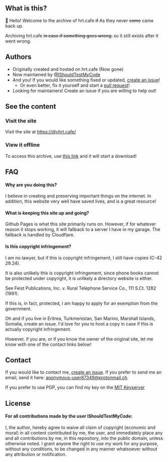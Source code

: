 ## What is this?
👋 Hello! Welcome to the archive of hrt.cafe ~~if~~ As they never ~~come~~ came back up.

Archiving hrt.cafe ~~in case if something goes wrong.~~ so it still exists after it went wrong.

## Authors

- Originally created and hosted on hrt.cafe (Now gone)
- Now maintained by [@IShouldTestMyCode](https://github.com/IShouldTestMyCode)
- And you! If you would like something fixed or updated, [create an issue](https://docs.github.com/en/issues/tracking-your-work-with-issues/creating-an-issue)!
  - Or even better, fix it yourself and start a [pull request](https://docs.github.com/en/pull-requests/collaborating-with-pull-requests/proposing-changes-to-your-work-with-pull-requests/about-pull-requests)!
- Looking for maintainers! Create an issue if you are willing to help out!


## See the content
### Visit the site
Visit the site at https://diyhrt.cafe/

### View it offline
To access this archive, use [this link](https://github.com/IShouldTestMyCode/hrt-cafe-archive/zipball/master/) and it will start a download!


## FAQ

#### Why are you doing this?

I believe in creating and preserving important things on the internet. In addition, this website very well have saved lives, and is a great resource!

#### What is keeping this site up and going?

Github Pages is what this site primarily runs on. However, if for whatever reason it stops working, it will fallback to a server I have in my garage. The fallback is handled by Cloudflare.

#### Is this copyright infringement?

I am no lawyer, but if this is copyright infringement, I still have copies (C-42 29.24).

It is also unlikely this is copyright infringement, since phone books cannot be protected under copyright, it is unlikely a directory website is either. 

See Feist Publications, Inc. v. Rural Telephone Service Co., 111 S.Ct. 1282 (1991).

If this is, in fact, protected, I am happy to apply for an exemption from the government.

Oh and if you live in Eritrea, Turkmenistan, San Marino, Marshall Islands, Somalia,  create an issue. I'd love for you to host a copy in case if this is actually copyright infringement.

However, if you are, or if you know the owner of the original site, let me know with one of the contact links below!
## Contact

If you would like to contact me, [create an issue](https://docs.github.com/en/issues/tracking-your-work-with-issues/creating-an-issue). If you prefer to send me an email, send it here: anonymous-user87349@protonmail.ch.

If you prefer to use PGP, you can find my key on the [MIT Keyserver](https://pgp.mit.edu)

## License
#### For all contributions made by the user IShouldTestMyCode:
I, the author, hereby agree to waive all claim of copyright (economic and moral) in all content contributed by me, the user, and immediately place any and all contributions by me, in this repository, into the public domain, unless otherwise noted.
I grant anyone the right to use my work for any purpose, without any conditions, to be changed in any manner whatsoever without any attribution or notification.
